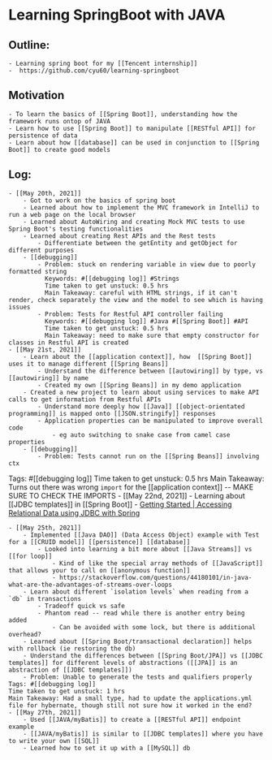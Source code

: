 # Learning SpringBoot with JAVA
## Outline:
    - Learning spring boot for my [[Tencent internship]]
    -  https://github.com/cyu60/learning-springboot
## Motivation
    - To learn the basics of [[Spring Boot]], understanding how the framework runs ontop of JAVA
    - Learn how to use [[Spring Boot]] to manipulate [[RESTful API]] for persistence of data
    - Learn about how [[database]] can be used in conjunction to [[Spring Boot]] to create good models
## Log:
    - [[May 20th, 2021]]
        - Got to work on the basics of spring boot
        - Learned about how to implement the MVC framework in IntelliJ to run a web page on the local browser
        - Learned about AutoWiring and creating Mock MVC tests to use Spring Boot's testing functionalities
        - Learned about creating Rest APIs and the Rest tests
            - Differentiate between the getEntity and getObject for different purposes
        - [[debugging]]
            - Problem: stuck on rendering variable in view due to poorly formatted string
              Keywords: #[[debugging log]] #Strings
              Time taken to get unstuck: 0.5 hrs
              Main Takeaway: careful with HTML strings, if it can't render, check separately the view and the model to see which is having issues
            - Problem: Tests for Restful API controller failing
              Keywords: #[[debugging log]] #Java #[[Spring Boot]] #API
              Time taken to get unstuck: 0.5 hrs
              Main Takeaway: need to make sure that empty constructor for classes in Restful API is created
    - [[May 21st, 2021]]
        - Learn about the [[application context]], how  [[Spring Boot]] uses it to manage different [[Spring Beans]]
            - Understand the difference between [[autowiring]] by type, vs [[autowiring]] by name
            - Created my own [[Spring Beans]] in my demo application
        - Created a new project to learn about using services to make API calls to get information from Restful APIs
            - Understand more deeply how [[Java]] [[object-orientated programming]] is mapped onto [[JSON.stringify]] responses
            - Application properties can be manipulated to improve overall code
                - eg auto switching to snake case from camel case properties
        - [[debugging]]
            - Problem: Tests cannot run on the [[Spring Beans]] involving ctx
Tags: #[[debugging log]]
Time taken to get unstuck: 0.5 hrs
Main Takeaway: Turns out there was wrong `import` for the [[application context]] -- MAKE SURE TO CHECK THE IMPORTS 
    - [[May 22nd, 2021]]
        - Learning about [[JDBC templates]] in [[Spring Boot]]
            - [Getting Started | Accessing Relational Data using JDBC with Spring](https://spring.io/guides/gs/relational-data-access/)

    - [[May 25th, 2021]]
        - Implemented [[Java DAO]] (Data Access Object) example with Test for a [[CRUID model]] [[persistence]] [[database]] 
            - Looked into learning a bit more about [[Java Streams]] vs [[for loop]]
                - Kind of like the special array methods of [[JavaScript]] that allows your to call on [[anonymous function]]
                - https://stackoverflow.com/questions/44180101/in-java-what-are-the-advantages-of-streams-over-loops
        - Learn about different `isolation levels` when reading from a `db` in transactions
            - Tradeoff quick vs safe
            - Phantom read -- read while there is another entry being added
                - Can be avoided with some lock, but there is additional overhead?
        - Learned about [[Spring Boot/transactional declaration]] helps with rollback (ie restoring the db)
        - Understand the differences between [[Spring Boot/JPA]] vs [[JDBC templates]] for different levels of abstractions ([[JPA]] is an abstraction of [[JDBC templates]]) 
        - Problem: Unable to generate the tests and qualifiers properly
    Tags: #[[debugging log]] 
    Time taken to get unstuck: 1 hrs
    Main Takeaway: Had a small type, had to update the applications.yml file for hybernate, though still not sure how it worked in the end?
    - [[May 27th, 2021]]
        - Used [[JAVA/myBatis]] to create a [[RESTful API]] endpoint example
        - [[JAVA/myBatis]] is similar to [[JDBC templates]] where you have to write your own [[SQL]]
        - Learned how to set it up with a [[MySQL]] db

